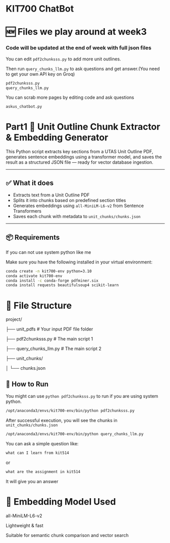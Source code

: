 # KIT700 ChatBot

# 🆕 Files we play around at week3
### Code will be updated at the end of week with full json files

You can edit `pdf2chunksss.py` to add more unit outlines.

Then run `query_chunks_llm.py` to ask questions and get answer.(You need to get your own API key on Groq)

```bash
pdf2chunksss.py
query_chunks_llm.py
```

You can scrab more pages by editing code and ask questions
```bash
askus_chatbot.py
```

# Part1 📘 Unit Outline Chunk Extractor & Embedding Generator

This Python script extracts key sections from a UTAS Unit Outline PDF, generates sentence embeddings using a transformer model, and saves the result as a structured JSON file — ready for vector database ingestion.

---

## ✅ What it does

- Extracts text from a Unit Outline PDF  
- Splits it into chunks based on predefined section titles  
- Generates embeddings using `all-MiniLM-L6-v2` from Sentence Transformers  
- Saves each chunk with metadata to `unit_chunks/chunks.json`  

---

## 📦 Requirements
If you can not use system python like me

Make sure you have the following installed in your virtual environment:

```bash
conda create -n kit700-env python=3.10
conda activate kit700-env
conda install -c conda-forge pdfminer.six
conda install requests beautifulsoup4 scikit-learn              
```

# 📁 File Structure

project/

├── unit_pdfs                         # Your input PDF file folder 

├── pdf2chunksss.py                   # The main script  1

├── query_chunks_llm.py                # The main script  2

├── unit_chunks/

│   └── chunks.json



## 🚀 How to Run

You might can use ` python pdf2chunksss.py ` to run if you are using system python.



```bash
/opt/anaconda3/envs/kit700-env/bin/python pdf2chunksss.py
```

After successful execution, you will see the chunks in ` unit_chunks/chunks.json `


```bash
/opt/anaconda3/envs/kit700-env/bin/python query_chunks_llm.py
```

You can ask a simple question like: 
```bash
what can I learn from kit514
```

or 

```bash
what are the assignment in kit514
```

It will give you an answer



# 🧠 Embedding Model Used

all-MiniLM-L6-v2

Lightweight & fast

Suitable for semantic chunk comparison and vector search

